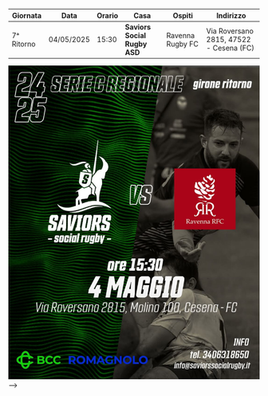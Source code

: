 <!-- ---
title: "Prossimo Match:<br/>Saviors Social Rugby vs Ravenna Rugby"
date: "2024-12-08"
sharingLinks:
  - facebook
  - whatsapp
  - telegram
tags:
  - Saviors
  - Ravenna
showDate: false
showHeadingAnchors: false
showHero: false
weight: 1
hide: true
---

<!-- ![](./team.jpg) -->

| Giornata   | Data       | Orario | Casa                         | Ospiti           | Indirizzo                               |
| ---------- | ---------- | ------ | ---------------------------- | ---------------- | --------------------------------------- |
| 7ᵃ Ritorno | 04/05/2025 | 15:30  | **Saviors Social Rugby ASD** | Ravenna Rugby FC | Via Roversano 2815, 47522 - Cesena (FC) |

![](./featured.jpg) -->
